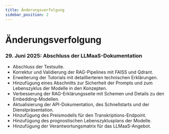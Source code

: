 ```yaml
---
title: Änderungsverfolgung
sidebar_position: 2
---
```


# Änderungsverfolgung

### 29. Juni 2025: Abschluss der LLMaaS-Dokumentation

- Abschluss der Testsuite.
- Korrektur und Validierung der RAG-Pipelines mit FAISS und Qdrant.
- Erweiterung der Tutorials mit detaillierteren technischen Erklärungen.
- Hinzufügung eines Abschnitts zur Sicherheit der Prompts und zum Lebenszyklus der Modelle in den Konzepten.
- Verbesserung der RAG-Erklärungsseite mit Schemen und Details zu den Embedding-Modellen.
- Aktualisierung der API-Dokumentation, des Schnellstarts und der Dienstpräsentation.
- Hinzufügung des Preismodells für den Transkriptions-Endpoint.
- Hinzufügung des prognostischen Lebenszyklusplans der Modelle.
- Hinzufügung der Verantwortungsmatrix für das LLMaaS-Angebot.